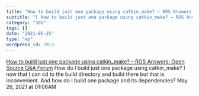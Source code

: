```yaml
---
title: "How to build just one package using catkin_make? – ROS Answers: Open Source Q&A Forum"
subtitle: "[ How to build just one package using catkin_make? – ROS Answers: Open Source Q&A Forum](https://ans..."
category: "301"
tags: []
date: "2021-05-25"
type: "wp"
wordpress_id: 2913
---
```

[ How to build just one package using catkin_make? – ROS Answers: Open Source Q&A Forum](https://answers.ros.org/question/54178/how-to-build-just-one-package-using-catkin_make/)
 How do I build just one package using catkin_make? I now that I can cd to the build directory and build there but that is inconvenient. And how do I build one package and its dependencies?
May 26, 2021 at 01:06AM